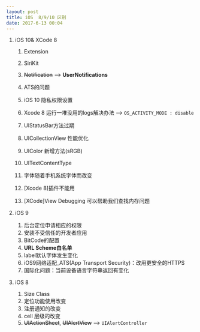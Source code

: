 ```yaml
---
layout: post
title: iOS  8/9/10 区别
date: 2017-6-13 00:04
---
```


1. iOS 10& XCode 8

    1. Extension
    1. SiriKit
    1. ~~Notification~~ --> **UserNotifications**
    1. ATS的问题
    1. iOS 10 隐私权限设置
    1. Xcode 8 运行一堆没用的logs解决办法 --> `OS_ACTIVITY_MODE : disable`
    1. UIStatusBar方法过期
    1. UICollectionView 性能优化
    1. UIColor 新增方法(sRGB)
    1. UITextContentType
    1. 字体随着手机系统字体而改变
    1. [Xcode 8]插件不能用

    
    1. [XCode]View Debugging 可以帮助我们查找内存问题

1. iOS 9
    1. 后台定位申请相应的权限
    1. 安装不受信任的开发者应用
    1. BitCode的配置
    1. **URL Scheme白名单**
    1. label默认字体发生变化
    1. iOS9网络适配_ATS(App Transport Security)：改用更安全的HTTPS
    1. 国际化问题：当前设备语言字符串返回有变化

1. iOS 8
    1. Size Class
    1. 定位功能使用改变
    1. 注册通知的改变
    1. cell 层级的改变
    1. ~~UIActionSheet~~, ~~UIAlertView~~ --> `UIAlertController`
